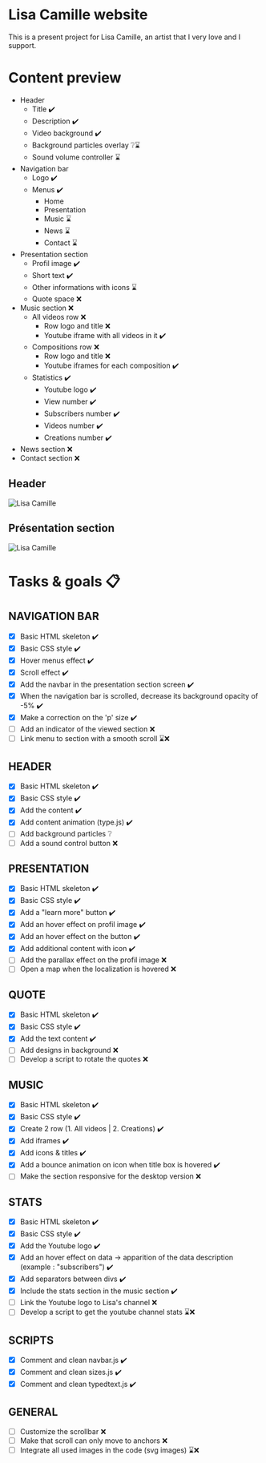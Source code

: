 # Lisa Camille website
This is a present project for Lisa Camille, an artist that I very love and I support.

# Content preview

- Header
    - Title ✔️
    - Description ✔️
    - Video background ✔️
    - Background particles overlay ❔⌛️
    - Sound volume controller ⌛️
- Navigation bar
    - Logo ✔️
    - Menus ✔️
        - Home
        - Presentation
        - Music ⌛️
        - News ⌛️
        - Contact ⌛️
- Presentation section
    - Profil image ✔️
    - Short text ✔️
    - Other informations with icons ⌛️
    - Quote space ❌
- Music section ❌
    - All videos row ❌
        - Row logo and title ❌
        - Youtube iframe with all videos in it ✔️
    - Compositions row ❌
        - Row logo and title ❌
        - Youtube iframes for each composition ✔️
    - Statistics ✔️
        - Youtube logo ✔️
        - View number ✔️
        - Subscribers number ✔️
        - Videos number ✔️
        - Creations number ✔️
- News section ❌
- Contact section ❌

## Header
![Lisa Camille](https://i.imgur.com/1EH6iso.jpg)

## Présentation section
![Lisa Camille](https://i.imgur.com/gEyRG5D.jpg)

# Tasks & goals 📋

## NAVIGATION BAR
- [x] Basic HTML skeleton ✔️
- [x] Basic CSS style ✔️
- [x] Hover menus effect ✔️
- [x] Scroll effect ✔️
- [x] Add the navbar in the presentation section screen ✔️
- [x] When the navigation bar is scrolled, decrease its background opacity of -5% ✔️
- [x] Make a correction on the 'p' size ✔️
- [ ] Add an indicator of the viewed section ❌
- [ ] Link menu to section with a smooth scroll ⌛️❌

## HEADER
- [x] Basic HTML skeleton ✔️
- [x] Basic CSS style ✔️
- [x] Add the content ✔️
- [x] Add content animation (type.js) ✔️
- [ ] Add background particles ❔
- [ ] Add a sound control button ❌

## PRESENTATION
- [x] Basic HTML skeleton ✔️
- [x] Basic CSS style ✔️
- [x] Add a "learn more" button ✔️
- [x] Add an hover effect on profil image ✔️
- [x] Add an hover effect on the button ✔️
- [x] Add additional content with icon ✔️
- [ ] Add the parallax effect on the profil image ❌
- [ ] Open a map when the localization is hovered ❌

## QUOTE
- [x] Basic HTML skeleton ✔️
- [x] Basic CSS style ✔️
- [x] Add the text content ✔️
- [ ] Add designs in background ❌
- [ ] Develop a script to rotate the quotes ❌

## MUSIC
- [x] Basic HTML skeleton ✔️
- [x] Basic CSS style ✔️
- [x] Create 2 row (1. All videos | 2. Creations) ✔️
- [x] Add iframes ✔️
- [x] Add icons & titles ✔️
- [x] Add a bounce animation on icon when title box is hovered ✔️
- [ ] Make the section responsive for the desktop version ❌

## STATS
- [x] Basic HTML skeleton ✔️
- [x] Basic CSS style ✔️
- [x] Add the Youtube logo ✔️
- [x] Add an hover effect on data -> apparition of the data description (example : "subscribers") ✔️
- [x] Add separators between divs ✔️
- [x] Include the stats section in the music section ✔️
- [ ] Link the Youtube logo to Lisa's channel ❌
- [ ] Develop a script to get the youtube channel stats ⌛️❌

## SCRIPTS
- [x] Comment and clean navbar.js ✔️
- [x] Comment and clean sizes.js ✔️
- [x] Comment and clean typedtext.js ✔️

## GENERAL
- [ ] Customize the scrollbar ❌
- [ ] Make that scroll can only move to anchors ❌
- [ ] Integrate all used images in the code (svg images) ⌛️❌